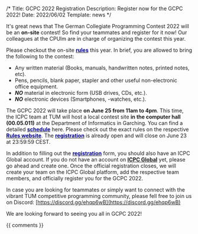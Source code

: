/*
Title: GCPC 2022 Registration
Description: Register now for the GCPC 2022!
Date: 2022/06/02
Template: news
*/

It's great news that The German Collegiate Programming Contest 2022 will be an **on-site** contest! So find your teammates and register for it now! Our colleagues at the CPUlm are in charge of organizing the contest this year. 

Please checkout the on-site [<span style="color:darkblue">**rules**</span>](https://gcpc.nwerc.eu/rules) this year. In brief, you are allowed to bring the following to the contest:

* Any written material (Books, manuals, handwritten notes, printed notes, etc).
* Pens, pencils, blank paper, stapler and other useful non-electronic office equipment.
* ***NO*** material in electronic form (USB drives, CDs, etc.).
* ***NO*** electronic devices (Smartphones, -watches, etc.).

The GCPC 2022 will take place **on June 25 from 11am to 4pm**. This time, the ICPC team at TUM will host a local contest site **in the computer hall (00.05.011)** at the Department of Informatics in Garching. You can find a detailed [<span style="color:darkblue">**schedule**</span>](https://gcpc.nwerc.eu/schedule) here. Please check out the exact rules on the respective [<span style="color:darkblue">**Rules website**</span>](https://gcpc.nwerc.eu/rules). The [<span style="color:darkblue">**registration**</span>](https://gcpc.nwerc.eu/signup) is already open and will close on June 23 at 23:59:59 CEST.

In addition to filling out the [<span style="color:darkblue">**registration**</span>](https://gcpc.nwerc.eu/signup) form, you should also have an ICPC Global account. If you do not have an account on [**ICPC Global**](https://icpc.global/) yet, please go ahead and create one. Once the official registration closes, we will create your team on the ICPC Global platform, add the respective team members, and officially register you for the GCPC 2022.

In case you are looking for teammates or simply want to connect with the vibrant TUM competitive programming community, please fell free to join us on Discord: [https://discord.gg/ehqp6wB](https://discord.gg/ehqp6wB)

We are looking forward to seeing you all in GCPC 2022!

{{ comments }}
